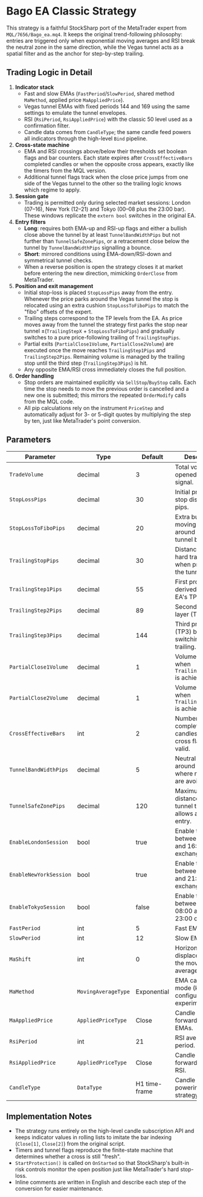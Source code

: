# Bago EA Classic Strategy

This strategy is a faithful StockSharp port of the MetaTrader expert from `MQL/7656/Bago_ea.mq4`. It keeps the original trend-following philosophy: entries are triggered only when exponential moving averages and RSI break the neutral zone in the same direction, while the Vegas tunnel acts as a spatial filter and as the anchor for step-by-step trailing.

## Trading Logic in Detail

1. **Indicator stack**
   - Fast and slow EMAs (`FastPeriod`/`SlowPeriod`, shared method `MaMethod`, applied price `MaAppliedPrice`).
   - Vegas tunnel EMAs with fixed periods 144 and 169 using the same settings to emulate the tunnel envelopes.
   - RSI (`RsiPeriod`, `RsiAppliedPrice`) with the classic 50 level used as a confirmation filter.
   - Candle data comes from `CandleType`; the same candle feed powers all indicators through the high-level `Bind` pipeline.
2. **Cross-state machine**
   - EMA and RSI crossings above/below their thresholds set boolean flags and bar counters. Each state expires after `CrossEffectiveBars` completed candles or when the opposite cross appears, exactly like the timers from the MQL version.
   - Additional tunnel flags track when the close price jumps from one side of the Vegas tunnel to the other so the trailing logic knows which regime to apply.
3. **Session gate**
   - Trading is permitted only during selected market sessions: London (07–16), New York (12–21) and Tokyo (00–08 plus the 23:00 bar). These windows replicate the `extern bool` switches in the original EA.
4. **Entry filters**
   - **Long**: requires both EMA-up and RSI-up flags and either a bullish close above the tunnel by at least `TunnelBandWidthPips` but not further than `TunnelSafeZonePips`, or a retracement close below the tunnel by `TunnelBandWidthPips` signalling a bounce.
   - **Short**: mirrored conditions using EMA-down/RSI-down and symmetrical tunnel checks.
   - When a reverse position is open the strategy closes it at market before entering the new direction, mimicking `OrderClose` from MetaTrader.
5. **Position and exit management**
   - Initial stop-loss is placed `StopLossPips` away from the entry. Whenever the price parks around the Vegas tunnel the stop is relocated using an extra cushion `StopLossToFiboPips` to match the "fibo" offsets of the expert.
   - Trailing steps correspond to the TP levels from the EA. As price moves away from the tunnel the strategy first parks the stop near tunnel ±(`TrailingStepX` + `StopLossToFiboPips`) and gradually switches to a pure price-following trailing of `TrailingStopPips`.
   - Partial exits (`PartialClose1Volume`, `PartialClose2Volume`) are executed once the move reaches `TrailingStep1Pips` and `TrailingStep2Pips`. Remaining volume is managed by the trailing stop until the third step (`TrailingStep3Pips`) is hit.
   - Any opposite EMA/RSI cross immediately closes the full position.
6. **Order handling**
   - Stop orders are maintained explicitly via `SellStop`/`BuyStop` calls. Each time the stop needs to move the previous order is cancelled and a new one is submitted; this mirrors the repeated `OrderModify` calls from the MQL code.
   - All pip calculations rely on the instrument `PriceStep` and automatically adjust for 3- or 5-digit quotes by multiplying the step by ten, just like MetaTrader's point conversion.

## Parameters

| Parameter | Type | Default | Description |
|-----------|------|---------|-------------|
| `TradeVolume` | decimal | 3 | Total volume opened on a new signal. |
| `StopLossPips` | decimal | 30 | Initial protective stop distance in pips. |
| `StopLossToFiboPips` | decimal | 20 | Extra buffer when moving stops around the Vegas tunnel bands. |
| `TrailingStopPips` | decimal | 30 | Distance of the hard trailing stop when price leaves the tunnel. |
| `TrailingStep1Pips` | decimal | 55 | First profit layer derived from the EA's TP1 level. |
| `TrailingStep2Pips` | decimal | 89 | Second profit layer (TP2). |
| `TrailingStep3Pips` | decimal | 144 | Third profit layer (TP3) before switching to pure trailing. |
| `PartialClose1Volume` | decimal | 1 | Volume to close when `TrailingStep1Pips` is achieved. |
| `PartialClose2Volume` | decimal | 1 | Volume to close when `TrailingStep2Pips` is achieved. |
| `CrossEffectiveBars` | int | 2 | Number of completed candles while cross flags stay valid. |
| `TunnelBandWidthPips` | decimal | 5 | Neutral zone around the tunnel where new trades are avoided. |
| `TunnelSafeZonePips` | decimal | 120 | Maximum distance from the tunnel that still allows a breakout entry. |
| `EnableLondonSession` | bool | true | Enable trading between 07:00 and 16:00 exchange time. |
| `EnableNewYorkSession` | bool | true | Enable trading between 12:00 and 21:00 exchange time. |
| `EnableTokyoSession` | bool | false | Enable trading between 00:00–08:00 and on the 23:00 candle. |
| `FastPeriod` | int | 5 | Fast EMA length. |
| `SlowPeriod` | int | 12 | Slow EMA length. |
| `MaShift` | int | 0 | Horizontal displacement of the moving averages. |
| `MaMethod` | `MovingAverageType` | Exponential | EMA calculation mode (kept configurable for experimentation). |
| `MaAppliedPrice` | `AppliedPriceType` | Close | Candle price forwarded to the EMAs. |
| `RsiPeriod` | int | 21 | RSI averaging period. |
| `RsiAppliedPrice` | `AppliedPriceType` | Close | Candle price forwarded to the RSI. |
| `CandleType` | `DataType` | H1 time-frame | Candle series powering the strategy. |

## Implementation Notes

- The strategy runs entirely on the high-level candle subscription API and keeps indicator values in rolling lists to imitate the bar indexing (`Close[1]`, `Close[2]`) from the original script.
- Timers and tunnel flags reproduce the finite-state machine that determines whether a cross is still "fresh".
- `StartProtection()` is called on `OnStarted` so that StockSharp's built-in risk controls monitor the open position just like MetaTrader's hard stop-loss.
- Inline comments are written in English and describe each step of the conversion for easier maintenance.
